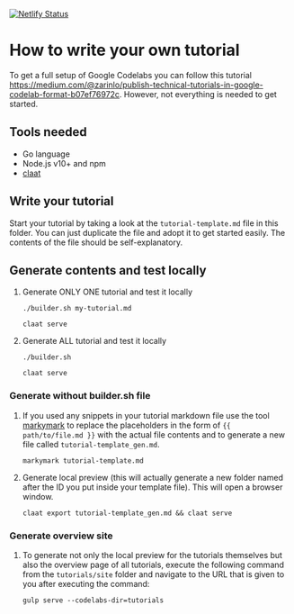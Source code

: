 [![Netlify Status](https://api.netlify.com/api/v1/badges/244ac853-f6f6-4005-a02a-ec7ba2a2b4e1/deploy-status)](https://app.netlify.com/sites/keptn-tutorials/deploys)

# How to write your own tutorial

To get a full setup of Google Codelabs you can follow this tutorial https://medium.com/@zarinlo/publish-technical-tutorials-in-google-codelab-format-b07ef76972c. However, not everything is needed to get started.

## Tools needed

- Go language
- Node.js v10+ and npm
- [claat](https://github.com/googlecodelabs/tools/tree/master/claat#install)

## Write your tutorial

Start your tutorial by taking a look at the `tutorial-template.md` file in this folder. You can just duplicate the file and adopt it to get started easily. The contents of the file should be self-explanatory.

## Generate contents and test locally

1. Generate ONLY ONE tutorial and test it locally

    ```
    ./builder.sh my-tutorial.md

    claat serve
    ```

1. Generate ALL tutorial and test it locally
    ```
    ./builder.sh 

    claat serve
    ```

### Generate without builder.sh file
1. If you used any snippets in your tutorial markdown file use the tool [markymark](https://github.com/jetzlstorfer/markymark) to replace the placeholders in the form of `{{ path/to/file.md }}` with the actual file contents and to generate a new file called `tutorial-template_gen.md`.
    ```
    markymark tutorial-template.md
    ```

1. Generate local preview (this will actually generate a new folder named after the ID you put inside your template file). This will open a browser window.
    ```
    claat export tutorial-template_gen.md && claat serve
    ```
  
### Generate overview site

1. To generate not only the local preview for the tutorials themselves but also the overview page of all tutorials, execute the following command from the `tutorials/site` folder and navigate to the URL that is given to you after executing the command:
    ```
    gulp serve --codelabs-dir=tutorials
    ```
